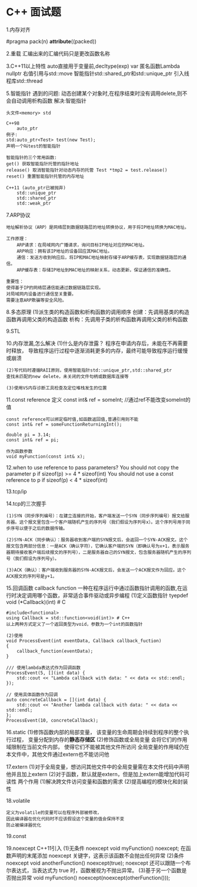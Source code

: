 # C++ 面试题

1.内存对齐

#pragma pack(n) 
__attribute__((packed))

2.重载
    汇编出来的汇编代码只是更改函数名称

3.C++11以上特性
    auto直接用于变量前,decltype(exp) var
    匿名函数Lambda
    nullptr
    右值引用与std::move
    智能指针std::shared_ptr和std::unique_ptr
    引入线程库std::thread

5.智能指针
    遇到的问题:
        动态创建某个对象时,在程序结束时没有调用delete,则不会自动调用析构函数
    解决:智能指针

    头文件<memory> std

    C++98
        auto_ptr
    例子:
    std:auto_ptr<Test> test(new Test);
    声明一个叫test的智能指针

    智能指针的三个常用函数:
    get() 获取智能指针托管的指针地址
    release() 取消智能指针对动态内存的托管 Test *tmp2 = test.release()
    reset() 重置智能指针托管的内存地址

    C++11 (auto_ptr已被抛弃)
        std::unique_ptr
        std::shared_ptr
        std::weak_ptr

7.ARP协议

    地址解析协议（ARP）是网络层到数据链路层的地址转换协议，用于将IP地址转换为MAC地址。

    工作原理：
        ARP请求：在局域网内广播请求，询问目标IP地址对应的MAC地址。
        ARP响应：拥有该IP地址的设备回应其MAC地址。
        通信：发送方收到响应后，将IP和MAC地址映射存储于ARP缓存表，实现数据链路层的通信。
        ARP缓存表：存储IP地址到MAC地址的映射关系，动态更新，保证通信的准确性。

    重要性：
    使得基于IP的网络层通信能通过数据链路层实现。
    对局域网内设备进行通信至关重要。
    需要注意ARP欺骗等安全风险。

8.多态原理
    (1)派生类的构造函数和析构函数的调用顺序
        创建：先调用基类的构造函数再调用父类的构造函数
        析构：先调用子类的析构函数再调用父类的析构函数

9.STL

10.内存泄漏,怎么解决
    (1)什么是内存泄露？
    程序在申请内存后，未能在不再需要时释放，
    导致程序运行过程中逐渐消耗更多的内存，最终可能导致程序运行缓慢或崩溃

    (2)写代码时遵循RAII原则，使用智能指针std::unique_ptr,std::shared_ptr
    查找未匹配的new delete，未关闭的文件句柄或数据库连接等

    (3)使用VS内存诊断工具检查及定位堆栈发生的位置

11.const reference
    定义
    const int& ref = someInt; //通过ref不能改变someInt的值

    const reference可以绑定临时值,如函数返回值,普通引用则不能
    const int& ref = someFunctionReturningInt();

    double pi = 3.14;
    const int& ref = pi;

    作为函数参数
    void myFunction(const int& x);

12.when to use reference to pass parameters?
    You should not  copy the parameter p if sizeof(p) >= 4 * sizeof(int)
    You should not use a const reference to p if sizeof(p) < 4 * sizeof(int)

13.tcp/ip

14.tcp的三次握手

    (1)SYN（同步序列编号）：在建立连接的开始，客户端发送一个SYN（同步序列编号）报文给服务器。这个报文里包含一个客户端随机产生的序列号（我们假设为序列号x）。这个序列号用于同步序号以便于之后的数据传输。

    (2)SYN-ACK（同步确认）：服务器收到客户端的SYN报文后，会返回一个SYN-ACK报文。这个报文包含两部分信息：一是ACK（确认字符），它确认客户端的SYN（即确认号为x+1，表示服务器期待接收客户端后续报文的序列号），二是服务器自己的SYN报文，包含服务器随机产生的序列号（我们假设为序列号y）。

    (3)ACK（确认）：客户端收到服务器的SYN-ACK报文后，会发送一个ACK报文作为回应。这个ACK报文的序列号是y+1。

15.回调函数 callback function
    一种在程序运行中通过函数指针调用的函数,在运行时决定调用哪个函数，非常适合事件驱动或异步编程
    (1)定义函数指针
    tyepdef void (*Callback)(int) # C

    #include<functional>
    using Callback = std::function<void(int)> # C++
    以上两种方式定义了一个返回类型为void，参数为一个int的函数指针

    (2)使用
    void ProcessEvent(int eventData, Callback callback_fuction)
    {
        callback_function(eventData);
    }

    /// 使用lambda表达式作为回调函数
    ProcessEvent(5, [](int data) {
        std::cout << "Lambda callback with data: " << data << std::endl;
    });
    
    // 使用具体函数作为回调
    auto concreteCallback = [](int data) {
        std::cout << "Another lambda callback with data: " << data << std::endl;
    };
    ProcessEvent(10, concreteCallback);

16.static
    (1)修饰函数内部的局部变量，
    该变量的生命周期会持续到程序的整个执行过程，
    变量分配到内存的**静态存储区**
    (2)修饰函数或全局变量
    会将它们的作用域限制在当前文件内部，
    使得它们不能被其他文件所访问
    全局变量的作用域仍在本文件中，其他文件通过extern也不能访问他

17.extern
    (1)对于全局变量，想访问其他文件中的全局变量需在本文件代码中声明他并且加上extern
    (2)对于函数，默认就是extern，但是加上extern能增加代码可读性
    两个作用
    (1)解决跨文件访问变量和函数的需求
    (2)提高编程的模块化和封装性

18.volatile

    定义为volatile的变量可以在程序外部被修改，
    因此编译器在优化代码时不应该假设这个变量的值会保持不变
    防止被编译器优化

19.const

19.noexcept
    C++11引入
    (1)无条件 noexcept
    void myFunction() noexcept;
    在函数声明的末尾添加 noexcept 关键字，这表示该函数不会抛出任何异常
    (2)条件 noexcept
    void anotherFunction() noexcept(true);
    noexcept 还可以跟随一个布尔表达式，当表达式为 true 时，函数被视为不抛出异常。
    (3)基于另一个函数是否抛出异常
    void myFunction() noexcept(noexcept(otherFunction()));
